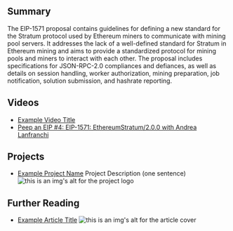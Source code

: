 ## Summary

The EIP-1571 proposal contains guidelines for defining a new standard for the Stratum protocol used by Ethereum miners to communicate with mining pool servers. It addresses the lack of a well-defined standard for Stratum in Ethereum mining and aims to provide a standardized protocol for mining pools and miners to interact with each other. The proposal includes specifications for JSON-RPC-2.0 compliances and defiances, as well as details on session handling, worker authorization, mining preparation, job notification, solution submission, and hashrate reporting.

## Videos

- [Example Video Title](https://www.youtube.com/watch?v=TDGq4aeevgY)
- [Peep an EIP #4: EIP-1571: EthereumStratum/2.0.0 with Andrea Lanfranchi](https://www.youtube.com/watch?v=jiR_vftP9WA&list=PL4cwHXAawZxqu0PKKyMzG_3BJV_xZTi1F&index=109)

## Projects

- [Example Project Name](https://xxxx.xxx/xxxxx) Project Description (one sentence) ![this is an img's alt for the project logo](https://xxxx.xxx/project-logo.xxx)

## Further Reading

- [Example Article Title](https://xxxx.xxx/xxxxx) ![this is an img's alt for the article cover](https://xxxx.xxx/article-cover.xxx)

